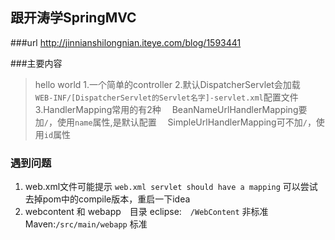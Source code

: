 ## 跟开涛学SpringMVC

###url
http://jinnianshilongnian.iteye.com/blog/1593441

###主要内容
>hello world
1.一个简单的controller
2.默认DispatcherServlet会加载　`WEB-INF/[DispatcherServlet的Servlet名字]-servlet.xml`配置文件
3.HandlerMapping常用的有2种
　BeanNameUrlHandlerMapping要加`/`，使用`name`属性,是默认配置
　SimpleUrlHandlerMapping可不加`/`，使用`id`属性

### 遇到问题
1. web.xml文件可能提示 `web.xml servlet should have a mapping`
可以尝试去掉pom中的compile版本，重启一下idea
2. webcontent 和 webapp　目录
eclipse:　`/WebContent` 非标准
Maven:`/src/main/webapp` 标准


